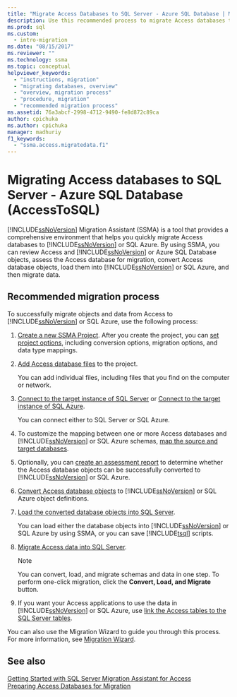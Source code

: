 ```yaml
---
title: "Migrate Access Databases to SQL Server - Azure SQL Database | Microsoft Docs"
description: Use this recommended process to migrate Access databases to SQL Server or Azure SQL Database using SQL Server Migration Assistant (SSMA).
ms.prod: sql
ms.custom:
  - intro-migration
ms.date: "08/15/2017"
ms.reviewer: ""
ms.technology: ssma
ms.topic: conceptual
helpviewer_keywords:
  - "instructions, migration"
  - "migrating databases, overview"
  - "overview, migration process"
  - "procedure, migration"
  - "recommended migration process"
ms.assetid: 76a3abcf-2998-4712-9490-fe8d872c89ca
author: cpichuka 
ms.author: cpichuka 
manager: madhuriy
f1_keywords: 
  - "ssma.access.migratedata.f1"
---
```

# Migrating Access databases to SQL Server - Azure SQL Database (AccessToSQL)
[!INCLUDE[ssNoVersion](../../includes/ssnoversion-md.md)] Migration Assistant (SSMA) is a tool that provides a comprehensive environment that helps you quickly migrate Access databases to [!INCLUDE[ssNoVersion](../../includes/ssnoversion-md.md)] or SQL Azure. By using SSMA, you can review Access and [!INCLUDE[ssNoVersion](../../includes/ssnoversion-md.md)] or Azure SQL Database objects, assess the Access database for migration, convert Access database objects, load them into [!INCLUDE[ssNoVersion](../../includes/ssnoversion-md.md)] or SQL Azure, and then migrate data.  
  
## Recommended migration process  
To successfully migrate objects and data from Access to [!INCLUDE[ssNoVersion](../../includes/ssnoversion-md.md)] or SQL Azure, use the following process:  
  
1.  [Create a new SSMA Project](creating-and-managing-projects-accesstosql.md). After you create the project, you can [set project options](setting-conversion-and-migration-options-accesstosql.md), including conversion options, migration options, and data type mappings.  
  
2.  [Add Access database files](adding-and-removing-access-database-files-accesstosql.md) to the project.  
  
    You can add individual files, including files that you find on the computer or network.  
  
3.  [Connect to the target instance of SQL Server](connecting-to-sql-server-accesstosql.md) or [Connect to the target instance of SQL Azure](connecting-to-azure-sql-db-accesstosql.md).  
  
    You can connect either to SQL Server or SQL Azure.  
  
4.  To customize the mapping between one or more Access databases and [!INCLUDE[ssNoVersion](../../includes/ssnoversion-md.md)] or SQL Azure schemas,  [map the source and target databases](mapping-source-and-target-databases-accesstosql.md).  
  
5.  Optionally, you can [create an assessment report](assessing-access-database-objects-for-conversion-accesstosql.md) to determine whether the Access database objects can be successfully converted to [!INCLUDE[ssNoVersion](../../includes/ssnoversion-md.md)] or SQL Azure.  
  
6.  [Convert Access database objects](converting-access-database-objects-accesstosql.md) to [!INCLUDE[ssNoVersion](../../includes/ssnoversion-md.md)] or SQL Azure object definitions.  
  
7.  [Load the converted database objects into SQL Server](loading-converted-database-objects-into-sql-server-accesstosql.md).  
  
    You can load either the database objects into [!INCLUDE[ssNoVersion](../../includes/ssnoversion-md.md)] or SQL Azure by using SSMA, or you can save [!INCLUDE[tsql](../../includes/tsql-md.md)] scripts.  
  
8.  [Migrate Access data into SQL Server](migrating-access-data-into-sql-server-azure-sql-db-accesstosql.md).  
  
    > [!NOTE]  
    > You can convert, load, and migrate schemas and data in one step. To perform one-click migration, click the **Convert, Load, and Migrate** button.  
  
9. If you want your Access applications to use the data in [!INCLUDE[ssNoVersion](../../includes/ssnoversion-md.md)] or SQL Azure, use [link the Access tables to the SQL Server tables](linking-access-applications-to-sql-server-azure-sql-db-accesstosql.md).  
  
You can also use the Migration Wizard to guide you through this process. For more information, see [Migration Wizard](migration-wizard-accesstosql.md).  
  
## See also  
[Getting Started with SQL Server Migration Assistant for Access](getting-started-with-sql-server-migration-assistant-for-access-accesstosql.md)  
[Preparing Access Databases for Migration](preparing-access-databases-for-migration-accesstosql.md)
